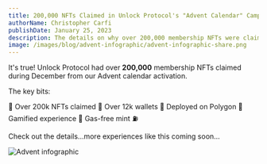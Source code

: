 ```yaml
---
title: 200,000 NFTs Claimed in Unlock Protocol's "Advent Calendar" Campaign
authorName: Christopher Carfi
publishDate: January 25, 2023
description: The details on why over 200,000 membership NFTs were claimed during December from Unlock's Advent calendar activation.
image: /images/blog/advent-infographic/advent-infographic-share.png
---
```


It's true! Unlock Protocol had over **200,000** membership NFTs claimed during December from our Advent calendar activation. 

The key bits:

🚀 Over 200k NFTs claimed
🔶 Over 12k wallets
💜 Deployed on Polygon
🎲 Gamified experience
🚫 Gas-free mint ⛽️

Check out the details...more experiences like this coming soon...

![Advent infographic](/images/blog/advent-infographic/advent-infographic-v2a.png)

